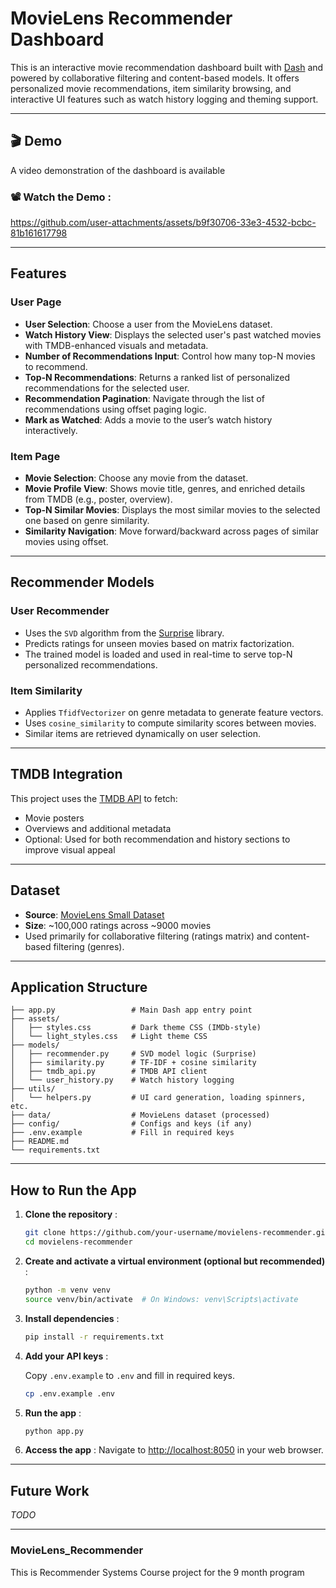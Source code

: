 

# MovieLens Recommender Dashboard

This is an interactive movie recommendation dashboard built with [Dash](https://dash.plotly.com/) and powered by collaborative filtering and content-based models. It offers personalized movie recommendations, item similarity browsing, and interactive UI features such as watch history logging and theming support.

---

## 🎬 Demo

A video demonstration of the dashboard is available

### 📽 Watch the Demo :

https://github.com/user-attachments/assets/b9f30706-33e3-4532-bcbc-81b161617798

---

## Features

### User Page

- **User Selection**: Choose a user from the MovieLens dataset.
- **Watch History View**: Displays the selected user's past watched movies with TMDB-enhanced visuals and metadata.
- **Number of Recommendations Input**: Control how many top-N movies to recommend.
- **Top-N Recommendations**: Returns a ranked list of personalized recommendations for the selected user.
- **Recommendation Pagination**: Navigate through the list of recommendations using offset paging logic.
- **Mark as Watched**: Adds a movie to the user’s watch history interactively.

### Item Page

- **Movie Selection**: Choose any movie from the dataset.
- **Movie Profile View**: Shows movie title, genres, and enriched details from TMDB (e.g., poster, overview).
- **Top-N Similar Movies**: Displays the most similar movies to the selected one based on genre similarity.
- **Similarity Navigation**: Move forward/backward across pages of similar movies using offset.

---

## Recommender Models

### User Recommender

- Uses the `SVD` algorithm from the [Surprise](https://surpriselib.com/) library.
- Predicts ratings for unseen movies based on matrix factorization.
- The trained model is loaded and used in real-time to serve top-N personalized recommendations.

### Item Similarity

- Applies `TfidfVectorizer` on genre metadata to generate feature vectors.
- Uses `cosine_similarity` to compute similarity scores between movies.
- Similar items are retrieved dynamically on user selection.

---

## TMDB Integration

This project uses the [TMDB API](https://developer.themoviedb.org/docs) to fetch:

- Movie posters
- Overviews and additional metadata
- Optional: Used for both recommendation and history sections to improve visual appeal

---

## Dataset

- **Source**: [MovieLens Small Dataset](https://grouplens.org/datasets/movielens/)
- **Size**: ~100,000 ratings across ~9000 movies
- Used primarily for collaborative filtering (ratings matrix) and content-based filtering (genres).

---

## Application Structure

```
├── app.py                 # Main Dash app entry point
├── assets/
│   ├── styles.css         # Dark theme CSS (IMDb-style)
│   └── light_styles.css   # Light theme CSS
├── models/
│   ├── recommender.py     # SVD model logic (Surprise)
│   ├── similarity.py      # TF-IDF + cosine similarity
│   ├── tmdb_api.py        # TMDB API client
│   └── user_history.py    # Watch history logging
├── utils/
│   └── helpers.py         # UI card generation, loading spinners, etc.
├── data/                  # MovieLens dataset (processed)
├── config/                # Configs and keys (if any)
├── .env.example           # Fill in required keys
├── README.md
└── requirements.txt
```

---

## How to Run the App

1. **Clone the repository** :
   ```bash
   git clone https://github.com/your-username/movielens-recommender.git
   cd movielens-recommender
   ```
   
2. **Create and activate a virtual environment (optional but recommended)** :
   ```bash
   python -m venv venv
   source venv/bin/activate  # On Windows: venv\Scripts\activate
   ```

3. **Install dependencies** :
   ```bash
   pip install -r requirements.txt
   ```

4. **Add your API keys** :

   Copy `.env.example` to `.env` and fill in required keys.
   
   ```bash
   cp .env.example .env
   ```

5. **Run the app** :
   ```bash
   python app.py
   ```

6. **Access the app** :
   Navigate to [http://localhost:8050](http://localhost:8050) in your web browser.

---

## Future Work

_TODO_

---
### MovieLens_Recommender
This is Recommender Systems Course project for the 9 month program

